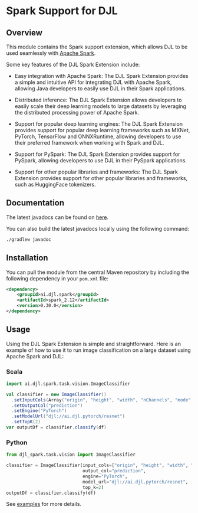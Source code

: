 # Spark Support for DJL

## Overview

This module contains the Spark support extension, which allows DJL to be used seamlessly with [Apache Spark](https://spark.apache.org/).

Some key features of the DJL Spark Extension include:

- Easy integration with Apache Spark: The DJL Spark Extension provides a simple and intuitive API for integrating DJL with Apache Spark, allowing Java developers to easily use DJL in their Spark applications.

- Distributed inference: The DJL Spark Extension allows developers to easily scale their deep learning models to large datasets by leveraging the distributed processing power of Apache Spark.

- Support for popular deep learning engines: The DJL Spark Extension provides support for popular deep learning frameworks such as MXNet, PyTorch, TensorFlow and ONNXRuntime, allowing developers to use their preferred framework when working with Spark and DJL.

- Support for PySpark: The DJL Spark Extension provides support for PySpark, allowing developers to use DJL in their PySpark applications.

- Support for other popular libraries and frameworks: The DJL Spark Extension provides support for other popular libraries and frameworks, such as HuggingFace tokenizers.

## Documentation

The latest javadocs can be found on [here](https://javadoc.io/doc/ai.djl.spark/spark/latest/index.html).

You can also build the latest javadocs locally using the following command:

```sh
./gradlew javadoc
```

## Installation

You can pull the module from the central Maven repository by including the following dependency in your `pom.xml` file:

```xml
<dependency>
    <groupId>ai.djl.spark</groupId>
    <artifactId>spark_2.12</artifactId>
    <version>0.30.0</version>
</dependency>
```

## Usage

Using the DJL Spark Extension is simple and straightforward. Here is an example of how to use it to run image classification on a large dataset using Apache Spark and DJL:

### Scala

```scala
import ai.djl.spark.task.vision.ImageClassifier

val classifier = new ImageClassifier()
  .setInputCols(Array("origin", "height", "width", "nChannels", "mode", "data"))
  .setOutputCol("prediction")
  .setEngine("PyTorch")
  .setModelUrl("djl://ai.djl.pytorch/resnet")
  .setTopK(2)
var outputDf = classifier.classify(df)
```

### Python

```python
from djl_spark.task.vision import ImageClassifier

classifier = ImageClassifier(input_cols=["origin", "height", "width", "nChannels", "mode", "data"],
                             output_col="prediction",
                             engine="PyTorch",
                             model_url="djl://ai.djl.pytorch/resnet",
                             top_k=2)
outputDf = classifier.classify(df)
```

See [examples](https://github.com/deepjavalibrary/djl-demo/tree/master/apache-spark/spark3.0) for more details.
